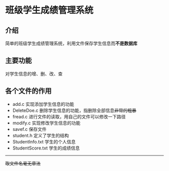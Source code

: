 # 班级学生成绩管理系统

## 介绍

简单的班级学生成绩管理系统，利用文件保存学生信息而**不是数据库**

## 主要功能

对学生信息的增、删、改、查

## 各个文件的作用

* add.c 实现添加学生信息的功能
* DeleteDoe.c 删除学生信息的功能，指删除全部信息~~非常的粗暴~~
* fread.c 进行文件的读取，用自己的文件可以修改一下路径
* modify.c 实现修改学生信息的功能
* savef.c 保存文件
* student.h 定义了学生的结构
* StudentInfo.txt 学生的个人信息
* StudentScore.txt 学生的成绩信息

---

~~取文件名毫无章法~~
